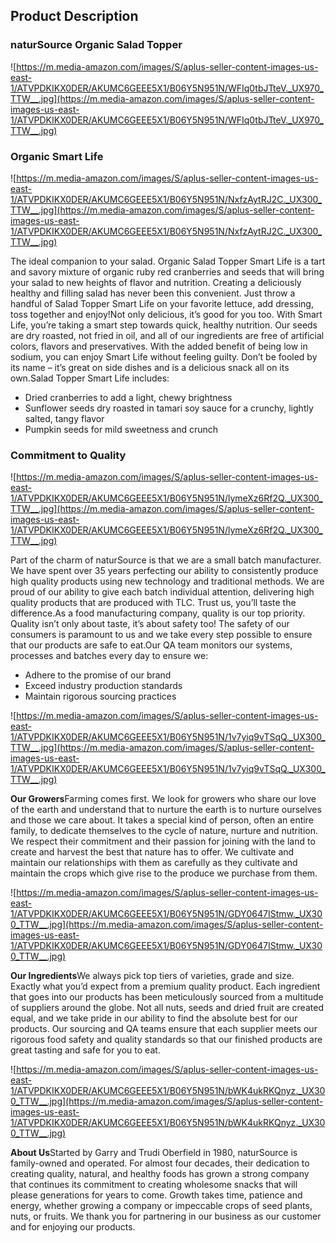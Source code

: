 ## **Product Description**

### **naturSource Organic Salad Topper**

![https://m.media-amazon.com/images/S/aplus-seller-content-images-us-east-1/ATVPDKIKX0DER/AKUMC6GEEE5X1/B06Y5N951N/WFIq0tbJTteV._UX970_TTW__.jpg](https://m.media-amazon.com/images/S/aplus-seller-content-images-us-east-1/ATVPDKIKX0DER/AKUMC6GEEE5X1/B06Y5N951N/WFIq0tbJTteV._UX970_TTW__.jpg)

### **Organic Smart Life**

![https://m.media-amazon.com/images/S/aplus-seller-content-images-us-east-1/ATVPDKIKX0DER/AKUMC6GEEE5X1/B06Y5N951N/NxfzAytRJ2C._UX300_TTW__.jpg](https://m.media-amazon.com/images/S/aplus-seller-content-images-us-east-1/ATVPDKIKX0DER/AKUMC6GEEE5X1/B06Y5N951N/NxfzAytRJ2C._UX300_TTW__.jpg)

The ideal companion to your salad. Organic Salad Topper Smart Life is a tart and savory mixture of organic ruby red cranberries and seeds that will bring your salad to new heights of flavor and nutrition. Creating a deliciously healthy and filling salad has never been this convenient. Just throw a handful of Salad Topper Smart Life on your favorite lettuce, add dressing, toss together and enjoy!Not only delicious, it’s good for you too. With Smart Life, you’re taking a smart step towards quick, healthy nutrition. Our seeds are dry roasted, not fried in oil, and all of our ingredients are free of artificial colors, flavors and preservatives. With the added benefit of being low in sodium, you can enjoy Smart Life without feeling guilty. Don’t be fooled by its name – it’s great on side dishes and is a delicious snack all on its own.Salad Topper Smart Life includes:

- Dried cranberries to add a light, chewy brightness
- Sunflower seeds dry roasted in tamari soy sauce for a crunchy, lightly salted, tangy flavor
- Pumpkin seeds for mild sweetness and crunch

### **Commitment to Quality**

![https://m.media-amazon.com/images/S/aplus-seller-content-images-us-east-1/ATVPDKIKX0DER/AKUMC6GEEE5X1/B06Y5N951N/lymeXz6Rf2Q._UX300_TTW__.jpg](https://m.media-amazon.com/images/S/aplus-seller-content-images-us-east-1/ATVPDKIKX0DER/AKUMC6GEEE5X1/B06Y5N951N/lymeXz6Rf2Q._UX300_TTW__.jpg)

Part of the charm of naturSource is that we are a small batch manufacturer. We have spent over 35 years perfecting our ability to consistently produce high quality products using new technology and traditional methods. We are proud of our ability to give each batch individual attention, delivering high quality products that are produced with TLC. Trust us, you’ll taste the difference.As a food manufacturing company, quality is our top priority. Quality isn’t only about taste, it’s about safety too! The safety of our consumers is paramount to us and we take every step possible to ensure that our products are safe to eat.Our QA team monitors our systems, processes and batches every day to ensure we:

- Adhere to the promise of our brand
- Exceed industry production standards
- Maintain rigorous sourcing practices

![https://m.media-amazon.com/images/S/aplus-seller-content-images-us-east-1/ATVPDKIKX0DER/AKUMC6GEEE5X1/B06Y5N951N/1v7yiq9vTSqQ._UX300_TTW__.jpg](https://m.media-amazon.com/images/S/aplus-seller-content-images-us-east-1/ATVPDKIKX0DER/AKUMC6GEEE5X1/B06Y5N951N/1v7yiq9vTSqQ._UX300_TTW__.jpg)

**Our Growers**Farming comes first. We look for growers who share our love of the earth and understand that to nurture the earth is to nurture ourselves and those we care about. It takes a special kind of person, often an entire family, to dedicate themselves to the cycle of nature, nurture and nutrition. We respect their commitment and their passion for joining with the land to create and harvest the best that nature has to offer. We cultivate and maintain our relationships with them as carefully as they cultivate and maintain the crops which give rise to the produce we purchase from them.

![https://m.media-amazon.com/images/S/aplus-seller-content-images-us-east-1/ATVPDKIKX0DER/AKUMC6GEEE5X1/B06Y5N951N/GDY0647IStmw._UX300_TTW__.jpg](https://m.media-amazon.com/images/S/aplus-seller-content-images-us-east-1/ATVPDKIKX0DER/AKUMC6GEEE5X1/B06Y5N951N/GDY0647IStmw._UX300_TTW__.jpg)

**Our Ingredients**We always pick top tiers of varieties, grade and size. Exactly what you’d expect from a premium quality product. Each ingredient that goes into our products has been meticulously sourced from a multitude of suppliers around the globe. Not all nuts, seeds and dried fruit are created equal, and we take pride in our ability to find the absolute best for our products. Our sourcing and QA teams ensure that each supplier meets our rigorous food safety and quality standards so that our finished products are great tasting and safe for you to eat.

![https://m.media-amazon.com/images/S/aplus-seller-content-images-us-east-1/ATVPDKIKX0DER/AKUMC6GEEE5X1/B06Y5N951N/bWK4ukRKQnyz._UX300_TTW__.jpg](https://m.media-amazon.com/images/S/aplus-seller-content-images-us-east-1/ATVPDKIKX0DER/AKUMC6GEEE5X1/B06Y5N951N/bWK4ukRKQnyz._UX300_TTW__.jpg)

**About Us**Started by Garry and Trudi Oberfield in 1980, naturSource is family-owned and operated. For almost four decades, their dedication to creating quality, natural, and healthy foods has grown a strong company that continues its commitment to creating wholesome snacks that will please generations for years to come. Growth takes time, patience and energy, whether growing a company or impeccable crops of seed plants, nuts, or fruits. We thank you for partnering in our business as our customer and for enjoying our products.
